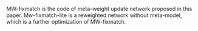 MW-fixmatch is the code of meta-weight update network proposed in this paper.
Mw-fixmatch-lite is a reweighted network without meta-model, which is a further optimization of MW-fixmatch.
